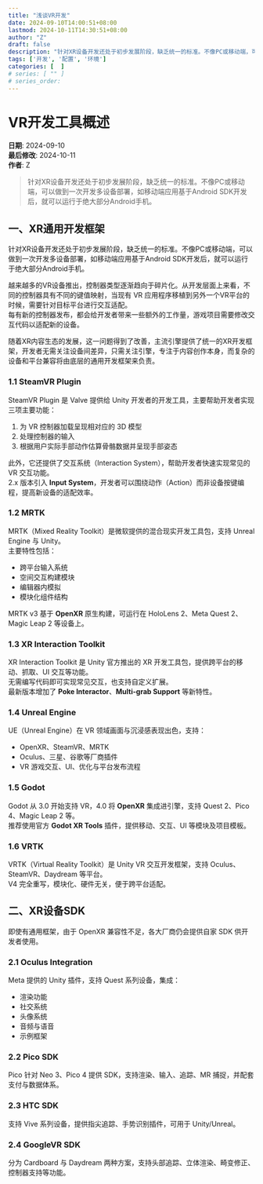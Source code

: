 ```yaml
---
title: "浅谈VR开发"
date: 2024-09-10T14:00:51+08:00
lastmod: 2024-10-11T14:30:51+08:00
author: "Z"
draft: false
description: "针对XR设备开发还处于初步发展阶段，缺乏统一的标准。不像PC或移动端，可以做到一次开发多设备部署，如移动端应用基于Android SDK开发后，就可以运行于绝大部分Android手机。"
tags: ['开发', '配置', '环境']
categories: [  ]
# series: [ "" ]
# series_order: 
---
```


# VR开发工具概述

**日期**: 2024-09-10  
**最后修改**: 2024-10-11  
**作者**: Z

> 针对XR设备开发还处于初步发展阶段，缺乏统一的标准。不像PC或移动端，可以做到一次开发多设备部署，如移动端应用基于Android SDK开发后，就可以运行于绝大部分Android手机。

## 一、XR通用开发框架

针对XR设备开发还处于初步发展阶段，缺乏统一的标准。不像PC或移动端，可以做到一次开发多设备部署，如移动端应用基于Android SDK开发后，就可以运行于绝大部分Android手机。

越来越多的VR设备推出，控制器类型逐渐趋向于碎片化。从开发层面上来看，不同的控制器具有不同的键值映射，当现有 VR 应用程序移植到另外一个VR平台的时候，需要针对目标平台进行交互适配。  
每有新的控制器发布，都会给开发者带来一些额外的工作量，游戏项目需要修改交互代码以适配新的设备。

随着XR内容生态的发展，这一问题得到了改善，主流引擎提供了统一的XR开发框架，开发者无需关注设备间差异，只需关注引擎，专注于内容创作本身，而复杂的设备和平台兼容将由底层的通用开发框架来负责。

### 1.1 SteamVR Plugin

SteamVR Plugin 是 Valve 提供给 Unity 开发者的开发工具，主要帮助开发者实现三项主要功能：

1. 为 VR 控制器加载呈现相对应的 3D 模型
2. 处理控制器的输入
3. 根据用户实际手部动作估算骨骼数据并呈现手部姿态

此外，它还提供了交互系统（Interaction System），帮助开发者快速实现常见的 VR 交互功能。  
2.x 版本引入 **Input System**，开发者可以围绕动作（Action）而非设备按键编程，提高新设备的适配效率。

### 1.2 MRTK

MRTK（Mixed Reality Toolkit）是微软提供的混合现实开发工具包，支持 Unreal Engine 与 Unity。  
主要特性包括：

- 跨平台输入系统
- 空间交互构建模块
- 编辑器内模拟
- 模块化组件结构

MRTK v3 基于 **OpenXR** 原生构建，可运行在 HoloLens 2、Meta Quest 2、Magic Leap 2 等设备上。

### 1.3 XR Interaction Toolkit

XR Interaction Toolkit 是 Unity 官方推出的 XR 开发工具包，提供跨平台的移动、抓取、UI 交互等功能。  
无需编写代码即可实现常见交互，也支持自定义扩展。  
最新版本增加了 **Poke Interactor**、**Multi-grab Support** 等新特性。

### 1.4 Unreal Engine

UE（Unreal Engine）在 VR 领域画面与沉浸感表现出色，支持：

- OpenXR、SteamVR、MRTK
- Oculus、三星、谷歌等厂商插件
- VR 游戏交互、UI、优化与平台发布流程

### 1.5 Godot

Godot 从 3.0 开始支持 VR，4.0 将 **OpenXR** 集成进引擎，支持 Quest 2、Pico 4、Magic Leap 2 等。  
推荐使用官方 **Godot XR Tools** 插件，提供移动、交互、UI 等模块及项目模板。

### 1.6 VRTK

VRTK（Virtual Reality Toolkit）是 Unity VR 交互开发框架，支持 Oculus、SteamVR、Daydream 等平台。  
V4 完全重写，模块化、硬件无关，便于跨平台适配。

## 二、XR设备SDK

即使有通用框架，由于 OpenXR 兼容性不足，各大厂商仍会提供自家 SDK 供开发者使用。

### 2.1 Oculus Integration

Meta 提供的 Unity 插件，支持 Quest 系列设备，集成：

- 渲染功能
- 社交系统
- 头像系统
- 音频与语音
- 示例框架

### 2.2 Pico SDK

Pico 针对 Neo 3、Pico 4 提供 SDK，支持渲染、输入、追踪、MR 捕捉，并配套支付与数据体系。

### 2.3 HTC SDK

支持 Vive 系列设备，提供指尖追踪、手势识别插件，可用于 Unity/Unreal。

### 2.4 GoogleVR SDK

分为 Cardboard 与 Daydream 两种方案，支持头部追踪、立体渲染、畸变修正、控制器支持等功能。
